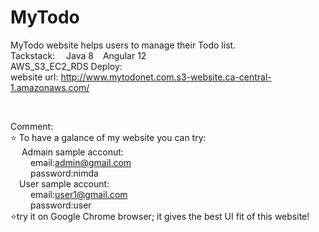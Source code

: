 # MyTodo
MyTodo website helps users to manage their Todo list.
</br>
Tackstack:&emsp;
Java 8 &ensp;
Angular 12 </br>
AWS_S3_EC2_RDS Deploy: </br>
website url: http://www.mytodonet.com.s3-website.ca-central-1.amazonaws.com/

</br>

Comment: 
</br>
⭐ To have a galance of my website you can try:
</br>
&emsp;  Admain sample acconut: 
</br>
&emsp;&emsp; email:admin@gmail.com
</br>
&emsp;&emsp; password:nimda
</br>
&emsp;User sample account:
</br>
&emsp;&emsp; email:user1@gmail.com
</br>
&emsp;&emsp; password:user
</br>
⭐try it on Google Chrome browser; it gives the best UI fit of this website!
